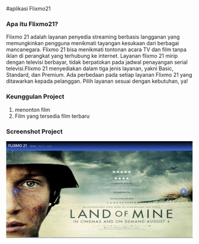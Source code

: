 #aplikasi Flixmo21

### Apa itu Flixmo21?

Flixmo 21 adalah layanan penyedia streaming berbasis langganan yang memungkinkan pengguna menikmati tayangan kesukaan dari berbagai mancanegara. Flixmo 21 bisa menikmati tontonan acara TV dan film tanpa iklan di perangkat yang terhubung ke internet. Layanan flixmo 21 mirip dengan televisi berbayar, tidak berpatokan pada jadwal penayangan serial televisi.Flixmo 21 menyediakan dalam tiga jenis layanan, yakni Basic, Standard, dan Premium. Ada perbedaan pada setiap layanan Flixmo 21 yang ditawarkan kepada pelanggan. Pilih layanan sesuai dengan kebutuhan, ya!

### Keunggulan Project

1. menonton film 
2. Film yang tersedia film terbaru

### Screenshot Project
![menu-user](/assets/images/screenshot/menu-user.png)